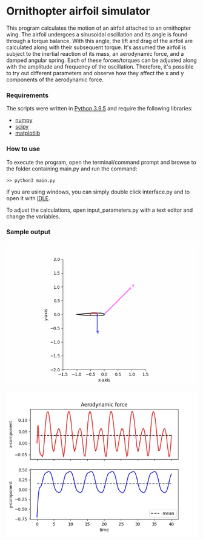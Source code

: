 # Ornithopter airfoil simulator

This program calculates the motion of an airfoil attached to an ornithopter wing. The airfoil undergoes a sinusoidal oscillation and its angle is found through a torque balance. With this angle, the lift and drag of the airfoil are calculated along with their subsequent torque. It's assumed the airfoil is subject to the inertial reaction of its mass, an aerodynamic force, and a damped angular spring. Each of these forces/torques can be adjusted along with the amplitude and frequency of the oscillation. Therefore, it's possible to try out different parameters and observe how they affect the x and y components of the aerodynamic force.  

### Requirements
The scripts were written in [Python 3.9.5](https://www.python.org/downloads/) and require the following libraries: 
- [numpy](https://numpy.org/install/)
- [scipy](https://scipy.org/install/)
- [matplotlib](https://matplotlib.org/stable/users/installing/index.html) 

### How to use
To execute the program, open the terminal/command prompt and browse to the folder containing main.py and run the command:  
```
>> python3 main.py
```
If you are using windows, you can simply double click interface.py and to open it with [IDLE](https://docs.python.org/3/library/idle.html). 

To adjust the calculations, open input_parameters.py with a text editor and change the variables.

### Sample output

![image](figures/airfoil_motion.gif)

![image](figures/mean_force.jpg)
